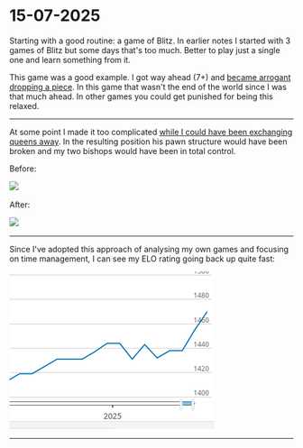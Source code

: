 # 15-07-2025

Starting with a good routine: a game of Blitz.
In earlier notes I started with 3 games of Blitz but some days that's too much.
Better to play just a single one and learn something from it.

This game was a good example.
I got way ahead (7+) and [became arrogant dropping a piece](https://lichess.org/C6LUYTeU/white#53).
In this game that wasn't the end of the world since I was that much ahead.
In other games you could get punished for being this relaxed.

---

At some point I made it too complicated [while I could have been exchanging queens away](https://lichess.org/C6LUYTeU/white#34).
In the resulting position his pawn structure would have been broken and my two bishops would have been in total control.

Before:

![](https://lichess1.org/export/fen.gif?fen=r1b2rk1%2Fp2p1ppp%2F2n2q2%2F2pB4%2F1p2PB2%2F2PP2P1%2FPP3Q1P%2F2KR3R+w+-+-+0+18&color=white&lastMove=b5b4&variant=standard&theme=brown&piece=cburnett)

After:

![](https://lichess1.org/export/fen.gif?fen=r1b2rk1%2Fp2p1ppp%2F2n5%2F2pB4%2F4P3%2F2PP2P1%2FP4B1P%2F2KR3R+b+-+-+0+20&color=white&lastMove=b2c3&variant=standard&theme=brown&piece=cburnett)

---

Since I've adopted this approach of analysing my own games and focusing on time management, I can see my ELO rating going back up quite fast:

![](/static/images/posts/15-07-2025-public-notes/elo-going-up.png)

---